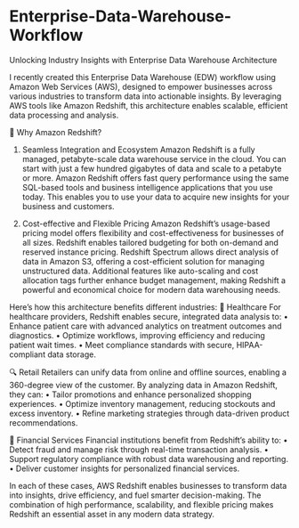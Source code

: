 # Enterprise-Data-Warehouse-Workflow
Unlocking Industry Insights with Enterprise Data Warehouse Architecture

I recently created this Enterprise Data Warehouse (EDW) workflow using Amazon Web Services (AWS), designed to empower businesses across various industries to transform data into actionable insights. By leveraging AWS tools like Amazon Redshift, this architecture enables scalable, efficient data processing and analysis.

🔑 Why Amazon Redshift?
1. Seamless Integration and Ecosystem
Amazon Redshift is a fully managed, petabyte-scale data warehouse service in the cloud. You can start with just a few hundred gigabytes of data and scale to a petabyte or more. Amazon Redshift offers fast query performance using the same SQL-based tools and business intelligence applications that you use today. This enables you to use your data to acquire new insights for your business and customers.

2. Cost-effective and Flexible Pricing
Amazon Redshift’s usage-based pricing model offers flexibility and cost-effectiveness for businesses of all sizes. Redshift enables tailored budgeting for both on-demand and reserved instance pricing. Redshift Spectrum allows direct analysis of data in Amazon S3, offering a cost-efficient solution for managing unstructured data. Additional features like auto-scaling and cost allocation tags further enhance budget management, making Redshift a powerful and economical choice for modern data warehousing needs.

Here’s how this architecture benefits different industries:
🏥 Healthcare
For healthcare providers, Redshift enables secure, integrated data analysis to:
• Enhance patient care with advanced analytics on treatment outcomes and diagnostics.
• Optimize workflows, improving efficiency and reducing patient wait times.
• Meet compliance standards with secure, HIPAA-compliant data storage.

🔍 Retail
Retailers can unify data from online and offline sources, enabling a 360-degree view of the customer. By analyzing data in Amazon Redshift, they can:
• Tailor promotions and enhance personalized shopping experiences.
• Optimize inventory management, reducing stockouts and excess inventory.
• Refine marketing strategies through data-driven product recommendations.

💼 Financial Services
Financial institutions benefit from Redshift’s ability to:
• Detect fraud and manage risk through real-time transaction analysis.
• Support regulatory compliance with robust data warehousing and reporting.
• Deliver customer insights for personalized financial services.

In each of these cases, AWS Redshift enables businesses to transform data into insights, drive efficiency, and fuel smarter decision-making. The combination of high performance, scalability, and flexible pricing makes Redshift an essential asset in any modern data strategy. 
